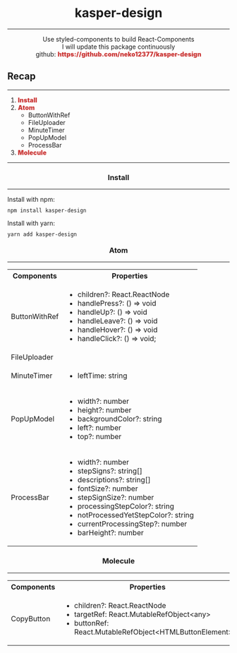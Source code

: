 <h1><center>kasper-design</center></h1>
<hr />
<center>Use styled-components to build React-Components</center>
<center>I will update this package continuously</center>
<center>github: 
<a href="https://github.com/neko12377/kasper-design" style="color: #cb3837; text-decoration: none; font-weight: 900">
https://github.com/neko12377/kasper-design</a> 
</center>
<h2>Recap</h2>
<hr />
<ol start="1">
<li><a href="#install" style="color: #cb3837; text-decoration: none; font-weight: 900">Install</a></li>
<li><a href="#atom" style="color: #cb3837; text-decoration: none; font-weight: 900">Atom</a>
<ul>
<li>ButtonWithRef</li>
<li>FileUploader</li>
<li>MinuteTimer</li>
<li>PopUpModel</li>
<li>ProcessBar</li>
</ul>
</li>
<li><a href="#molecule" style="color: #cb3837; text-decoration: none; font-weight: 900">Molecule</a></li>
</ol>
<hr />
<h3 id="install"><center>Install</center></h3>
<hr />
<div style="height: 10px">Install with npm:</div>
<br />
<div style="height: 10px">
<code>npm install kasper-design</code>
</div>
<br />
<div style="height: 10px">Install with yarn:</div>
<br />
<div style="height: 10px">
<code>yarn add kasper-design</code>
</div>
<h3 id="atom"><center>Atom</center></h3>
<hr />
<table>
<tr>
<th>Components</th>
<th>Properties</th>
</tr>
<tr>
<td>ButtonWithRef</td>
<td>
<ul>
<li>children?: React.ReactNode</li>
<li>handlePress?: () => void</li>
<li>handleUp?: () => void</li>
<li>handleLeave?: () => void</li>
<li>handleHover?: () => void</li>
<li>handleClick?: () => void;</li>
</ul>
</td>
</tr>
<tr>
<td>FileUploader</td>
<td></td>
</tr>
<tr>
<td>MinuteTimer</td>
<td>
<ul>
<li>leftTime: string</li>
</ul>
</td>
</tr>
<tr>
<td>PopUpModel</td>
<td>
<ul>
<li>width?: number</li>
<li>height?: number</li>
<li>backgroundColor?: string</li>
<li>left?: number</li>
<li>top?: number</li>
</ul>
</td>
</tr>
<tr>
<td>ProcessBar</td>
<td>
<ul>
<li>width?: number</li>
<li>stepSigns?: string[]</li>
<li>descriptions?: string[]</li>
<li>fontSize?: number</li>
<li>stepSignSize?: number</li>
<li>processingStepColor?: string</li>
<li>notProcessedYetStepColor?: string</li>
<li>currentProcessingStep?: number</li>
<li>barHeight?: number</li>
</ul>
</td>
</tr>
</table>
<h3 id="molecule"><center>Molecule</center></h3>
<hr />
<table>
<tr>
<th>Components</th>
<th>Properties</th>
</tr>
<tr>
<td>CopyButton</td>
<td>
<ul>
<li>children?: React.ReactNode</li>
<li>targetRef: React.MutableRefObject&#60any&#62</li>
<li>buttonRef: React.MutableRefObject&#60HTMLButtonElement&#62</li>
</ul>
</td>
</tr>
</table>

